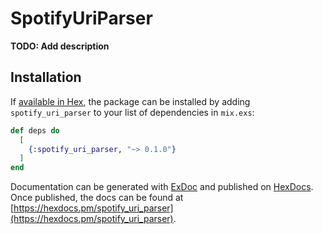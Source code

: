 # SpotifyUriParser

**TODO: Add description**

## Installation

If [available in Hex](https://hex.pm/docs/publish), the package can be installed
by adding `spotify_uri_parser` to your list of dependencies in `mix.exs`:

```elixir
def deps do
  [
    {:spotify_uri_parser, "~> 0.1.0"}
  ]
end
```

Documentation can be generated with [ExDoc](https://github.com/elixir-lang/ex_doc)
and published on [HexDocs](https://hexdocs.pm). Once published, the docs can
be found at [https://hexdocs.pm/spotify_uri_parser](https://hexdocs.pm/spotify_uri_parser).

